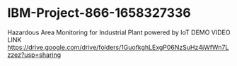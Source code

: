# IBM-Project-866-1658327336
Hazardous Area Monitoring for Industrial Plant powered by IoT
DEMO VIDEO LINK
https://drive.google.com/drive/folders/1GuofkghLExgP06NzSuHz4jWfWn7Lzzez?usp=sharing
